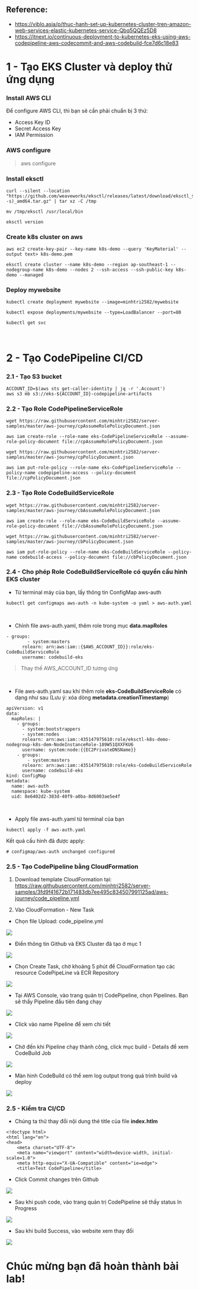 ## Reference:
- https://viblo.asia/p/thuc-hanh-set-up-kubernetes-cluster-tren-amazon-web-services-elastic-kubernetes-service-Qbq5QQEz5D8 
- https://itnext.io/continuous-deployment-to-kubernetes-eks-using-aws-codepipeline-aws-codecommit-and-aws-codebuild-fce7d6c18e83 

# 1 - Tạo EKS Cluster và deploy thử ứng dụng
### Install AWS CLI
Để configure AWS CLI, thì bạn sẽ cần phải chuẩn bị 3 thứ:
- Access Key ID
- Secret Access Key
- IAM Permission
### AWS configure
> aws configure

### Install eksctl 
```
curl --silent --location "https://github.com/weaveworks/eksctl/releases/latest/download/eksctl_$(uname -s)_amd64.tar.gz" | tar xz -C /tmp

mv /tmp/eksctl /usr/local/bin

eksctl version
```
### Create k8s cluster on aws
```
aws ec2 create-key-pair --key-name k8s-demo --query 'KeyMaterial' --output text> k8s-demo.pem

eksctl create cluster --name k8s-demo --region ap-southeast-1 --nodegroup-name k8s-demo --nodes 2 --ssh-access --ssh-public-key k8s-demo --managed
```
### Deploy mywebsite
```
kubectl create deployment mywebsite --image=minhtri2582/mywebsite

kubectl expose deployments/mywebsite --type=LoadBalancer --port=80

kubectl get svc
```
<br>

# 2 - Tạo CodePipeline CI/CD
### 2.1 - Tạo S3 bucket

```
ACCOUNT_ID=$(aws sts get-caller-identity | jq -r '.Account')
aws s3 mb s3://eks-${ACCOUNT_ID}-codepipeline-artifacts
```

### 2.2 - Tạo Role CodePipelineServiceRole

```
wget https://raw.githubusercontent.com/minhtri2582/server-samples/master/aws-journey/cpAssumeRolePolicyDocument.json

aws iam create-role --role-name eks-CodePipelineServiceRole --assume-role-policy-document file://cpAssumeRolePolicyDocument.json

wget https://raw.githubusercontent.com/minhtri2582/server-samples/master/aws-journey/cpPolicyDocument.json

aws iam put-role-policy --role-name eks-CodePipelineServiceRole --policy-name codepipeline-access --policy-document file://cpPolicyDocument.json
```

### 2.3 - Tạo Role CodeBuildServiceRole

```
wget https://raw.githubusercontent.com/minhtri2582/server-samples/master/aws-journey/cbAssumeRolePolicyDocument.json

aws iam create-role --role-name eks-CodeBuildServiceRole --assume-role-policy-document file://cbAssumeRolePolicyDocument.json

wget https://raw.githubusercontent.com/minhtri2582/server-samples/master/aws-journey/cbPolicyDocument.json

aws iam put-role-policy --role-name eks-CodeBuildServiceRole --policy-name codebuild-access --policy-document file://cbPolicyDocument.json
```

### 2.4 - Cho phép Role CodeBuildServiceRole có quyền cấu hình EKS cluster

- Từ terminal máy của bạn, lấy thông tin ConfigMap aws-auth
```
kubectl get configmaps aws-auth -n kube-system -o yaml > aws-auth.yaml
```
<br>

- Chỉnh file aws-auth.yaml, thêm role trong mục <b>data.mapRoles</b>
```
- groups:
        - system:masters  
      rolearn: arn:aws:iam::{$AWS_ACCOUNT_ID}}:role/eks-CodeBuildServiceRole
      username: codebuild-eks 
```

> Thay thế AWS_ACCOUNT_ID tương ứng

<br>

- File aws-auth.yaml sau khi thêm role <b>eks-CodeBuildServiceRole</b> có dạng như sau (Lưu ý: xóa dòng <b>metadata.creationTimestamp</b>)

```
apiVersion: v1
data:
  mapRoles: |
    - groups:
      - system:bootstrappers
      - system:nodes
      rolearn: arn:aws:iam::435147975610:role/eksctl-k8s-demo-nodegroup-k8s-dem-NodeInstanceRole-189W51QXXFKU6
      username: system:node:{{EC2PrivateDNSName}}
    - groups:
        - system:masters  
      rolearn: arn:aws:iam::435147975610:role/eks-CodeBuildServiceRole
      username: codebuild-eks     
kind: ConfigMap
metadata:  
  name: aws-auth
  namespace: kube-system
  uid: 8e6402d2-383d-40f9-a0ba-8d6003ae5e4f
```

<br>

- Apply file aws-auth.yaml từ terminal của bạn
```
kubectl apply -f aws-auth.yaml
```
Kết quả cấu hình đã được apply:
```
# configmap/aws-auth unchanged configured
```

### 2.5 - Tạo CodePipeline bằng CloudFormation
1. Download template CloudFormation tại: https://raw.githubusercontent.com/minhtri2582/server-samples/3fd9f41672b171483db7ee495c834507991125ad/aws-journey/code_pipeline.yml

2. Vào CloudFormation - New Task
- Chọn file Upload: code_pipeline.yml
<img src="https://raw.githubusercontent.com/minhtri2582/server-samples/master/CF-CreateTask.png"/>

- Điền thông tin Github và EKS Cluster đã tạo ở mục 1
<img src="https://raw.githubusercontent.com/minhtri2582/server-samples/master/CF-Input.png"/>

- Chọn Create Task, chờ khoảng 5 phút để CloudFormation tạo các resource CodePipeLine và ECR Repository
<img src="https://github.com/minhtri2582/server-samples/raw/master/CF-Progress.png"/>

- Tại AWS Console, vào trang quản trị CodePipeline, chọn Pipelines. Bạn sẽ thấy Pipeline đầu tiên đang chạy
<img src="https://github.com/minhtri2582/server-samples/raw/master/aws-journey/CP-List.png"/>

- Click vào name Pipeline để xem chi tiết
<img src="https://github.com/minhtri2582/server-samples/raw/master/aws-journey/CP-Details.png"/>

- Chờ đến khi Pipeline chạy thành công, click mục build - Details để xem CodeBuild Job
<img src="https://github.com/minhtri2582/server-samples/raw/master/aws-journey/CP-Success.png">

- Màn hinh CodeBuild có thể xem log output trong quá trình build và deploy
<img src="https://github.com/minhtri2582/server-samples/raw/master/CB-DetailSuccess.png"/>

### 2.5 - Kiểm tra CI/CD

- Chúng ta thử thay đổi nội dung thẻ title của file <b>index.htlm</b>

```
<!doctype html>
<html lang="en">
<head>
    <meta charset="UTF-8">
    <meta name="viewport" content="width=device-width, initial-scale=1.0">
    <meta http-equiv="X-UA-Compatible" content="ie=edge">
    <title>Test CodePipeline</title>
```

- Click Commit changes trên Github
<img src="https://github.com/minhtri2582/server-samples/raw/master/aws-journey/github-commit-index.png"/>

- Sau khi push code, vào trang quản trị CodePipeline sẽ thấy status In Progress
<img src="https://github.com/minhtri2582/server-samples/raw/master/aws-journey/CP-trigger.png"/>

- Sau khi build Success, vào website xem thay đổi
<img src="https://github.com/minhtri2582/server-samples/raw/master/aws-journey/web-change.png"/>

<br>

# Chúc mừng bạn đã hoàn thành bài lab!

